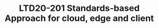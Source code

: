 ---
categories:
- ltd20
description: '<strong>To join this session live please go to:</strong><br><ul><li>YouTube:
  <a href="https://youtu.be/xnz5R5Gcmrg" target="_blank">https://youtu.be/xnz5R5Gcmrg</a></li><li>Zoom:
  <a href="https://zoom.us/j/130181352?pwd=d0tJUE13R2hIdFpxWmhzTnRmMTNoUT09" target="_blank">https://zoom.us/j/130181352?pwd=d0tJUE13R2hIdFpxWmhzTnRmMTNoUT09</a></li></ul><strong>Description:
  </strong><br>This sessions presents the latest status of the Arm ServerReady program
  and how the standards-based approach is extended to edge and client space'
image:
  featured: 'true'
  path: https://static.linaro.org/connect/ltd20/images/LTD20-201.png
session_id: LTD20-201
session_room: Track 2 [Wednesday]
session_slot:
  end_time: 2020-03-25 16:55
  start_time: 2020-03-25 16:30
session_speakers:
- speaker_bio: Dong Wei is a Standards Architect and Fellow. He leads the Arm ServerReady
    program and its SBSA, SBBR, SBMR and SBSG specs. He is a Board Member on the PCI
    SIG and CXL Consortium. He is the Chief Executive of the UEFI Forum.
  speaker_company: Arm
  speaker_image: http://avatars.sched.co/b/c2/7250016/avatar.jpg.320x320px.jpg?7e7
  speaker_name: Dong Wei
  speaker_position: Fellow
  speaker_role: attendee, speaker
- speaker_bio: Prasanth Pulla is a System Architect in the Architecture and Technology
    group Arm. He is the owner of the SBSA specification and also Architect for multiple
    System Architecture compliance projects.
  speaker_company: Arm
  speaker_image: http://avatars.sched.co/1/2a/7462571/avatar.jpg.320x320px.jpg?2a8
  speaker_name: Prasanth Pulla
  speaker_position: System Architect
  speaker_role: attendee, speaker
session_track: Boot Architecture
tag: session
tags: Boot Architecture
title: LTD20-201 Standards-based Approach for cloud, edge and client
---